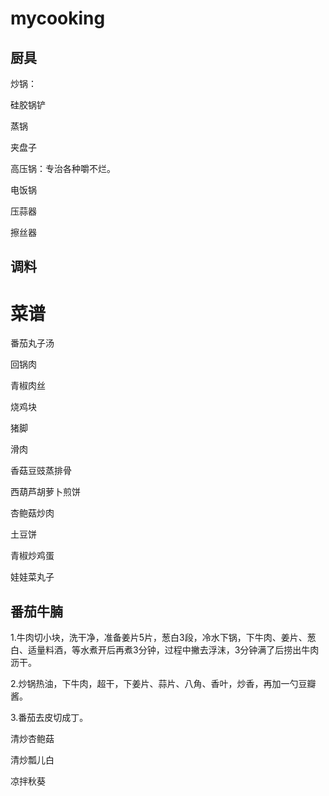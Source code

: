 # mycooking

## 厨具

炒锅：

硅胶锅铲

蒸锅

夹盘子

高压锅：专治各种嚼不烂。

电饭锅

压蒜器

擦丝器



## 调料



# 菜谱

番茄丸子汤

回锅肉

青椒肉丝

烧鸡块

猪脚

滑肉

香菇豆豉蒸排骨

西葫芦胡萝卜煎饼

杏鲍菇炒肉

土豆饼

青椒炒鸡蛋

娃娃菜丸子



## 番茄牛腩

1.牛肉切小块，洗干净，准备姜片5片，葱白3段，冷水下锅，下牛肉、姜片、葱白、适量料酒，等水煮开后再煮3分钟，过程中撇去浮沫，3分钟满了后捞出牛肉沥干。

2.炒锅热油，下牛肉，超干，下姜片、蒜片、八角、香叶，炒香，再加一勺豆瓣酱。

3.番茄去皮切成丁。



清炒杏鲍菇

清炒瓢儿白

凉拌秋葵
